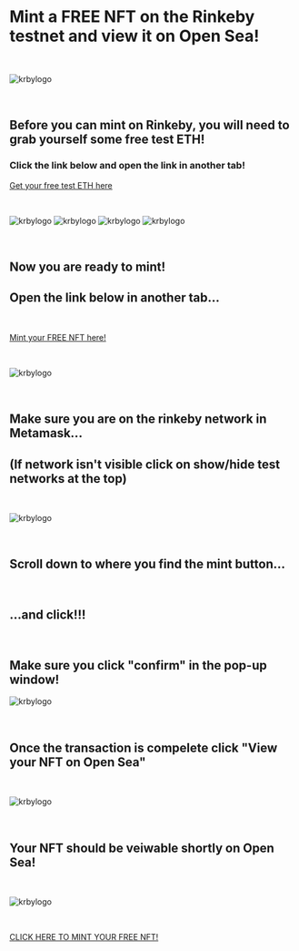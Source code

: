 # Mint a FREE NFT on the Rinkeby testnet and view it on Open Sea!

<br>

![krbylogo](krby_punks/images/mainpage.png)

<br>

## Before you can mint on Rinkeby, you will need to grab yourself some free test ETH!
### Click the link below and open the link in another tab! 
[Get your free test ETH here](https://faucets.chain.link/rinkeby)

<br>

![krbylogo](krby_punks/images/testlink.png)
![krbylogo](krby_punks/images/requestlink.png)
![krbylogo](krby_punks/images/waiting.png)
![krbylogo](krby_punks/images/requestcomplete.png)

<br>

## Now you are ready to mint!
## Open the link below in another tab...

<br>

[Mint your FREE NFT here!](https://small-lake-3458.on.fleek.co/)

<br>

![krbylogo](krby_punks/images/scrolldown.png)

<br>

## Make sure you are on the rinkeby network in Metamask...
## (If network isn't visible click on show/hide test networks at the top)
<br>

![krbylogo](krby_punks/images/networks.png)

<br>

## Scroll down to where you find the mint button...
<!---![krbylogo](krby_punks/images/mintyournftin.png)--->

<br>

## ...and click!!!

<br>

## Make sure you click "confirm" in the pop-up window!

![krbylogo](krby_punks/images/metamask1.png)

<br>

## Once the transaction is compelete click "View your NFT on Open Sea"

<br>

![krbylogo](krby_punks/images/viewonopensea2.png)


<br>

## Your NFT should be veiwable shortly on Open Sea!

<br>

![krbylogo](krby_punks/images/punkonopensea.png)

<br>

[CLICK HERE TO MINT YOUR FREE NFT!](https://small-lake-3458.on.fleek.co/)

<br>




